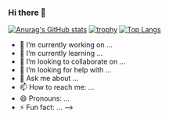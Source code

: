 ### Hi there 👋

[![Anurag's GitHub stats](https://github-readme-stats.vercel.app/api?username=jirisimonov)](https://github.com/anuraghazra/github-readme-stats)
[![trophy](https://github-profile-trophy.vercel.app/?username=jirisimonov)](https://github.com/ryo-ma/github-profile-trophy)
[![Top Langs](https://github-readme-stats.vercel.app/api/top-langs/?username=jirisimonov)](https://github.com/anuraghazra/github-readme-stats)
- 🔭 I’m currently working on ...
- 🌱 I’m currently learning ...
- 👯 I’m looking to collaborate on ...
- 🤔 I’m looking for help with ...
- 💬 Ask me about ...
- 📫 How to reach me: ...
- 😄 Pronouns: ...
- ⚡ Fun fact: ...
-->
